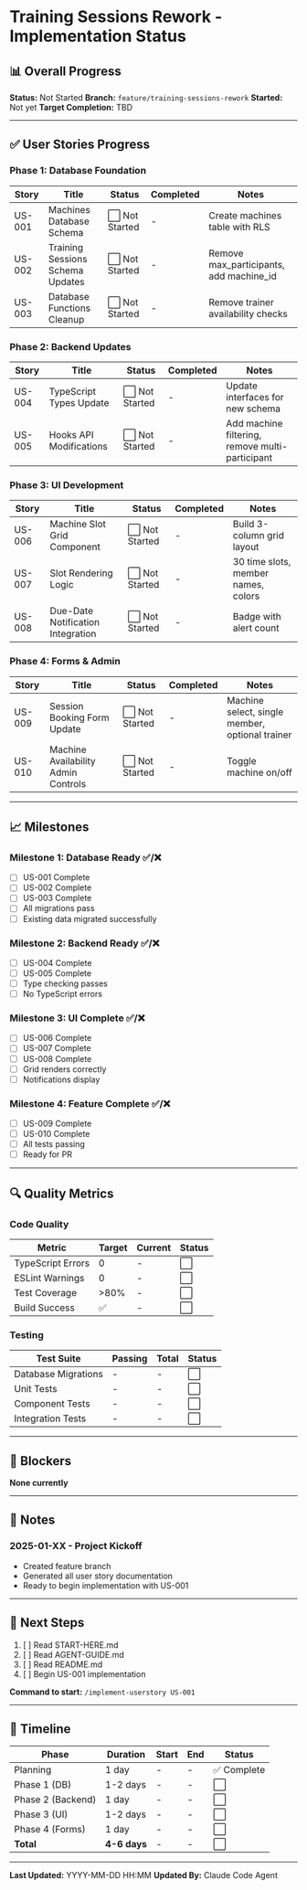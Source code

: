 # Training Sessions Rework - Implementation Status

## 📊 Overall Progress

**Status:** Not Started
**Branch:** `feature/training-sessions-rework`
**Started:** Not yet
**Target Completion:** TBD

---

## ✅ User Stories Progress

### Phase 1: Database Foundation

| Story  | Title                            | Status         | Completed | Notes                                   |
| ------ | -------------------------------- | -------------- | --------- | --------------------------------------- |
| US-001 | Machines Database Schema         | ⬜ Not Started | -         | Create machines table with RLS          |
| US-002 | Training Sessions Schema Updates | ⬜ Not Started | -         | Remove max_participants, add machine_id |
| US-003 | Database Functions Cleanup       | ⬜ Not Started | -         | Remove trainer availability checks      |

### Phase 2: Backend Updates

| Story  | Title                   | Status         | Completed | Notes                                           |
| ------ | ----------------------- | -------------- | --------- | ----------------------------------------------- |
| US-004 | TypeScript Types Update | ⬜ Not Started | -         | Update interfaces for new schema                |
| US-005 | Hooks API Modifications | ⬜ Not Started | -         | Add machine filtering, remove multi-participant |

### Phase 3: UI Development

| Story  | Title                             | Status         | Completed | Notes                               |
| ------ | --------------------------------- | -------------- | --------- | ----------------------------------- |
| US-006 | Machine Slot Grid Component       | ⬜ Not Started | -         | Build 3-column grid layout          |
| US-007 | Slot Rendering Logic              | ⬜ Not Started | -         | 30 time slots, member names, colors |
| US-008 | Due-Date Notification Integration | ⬜ Not Started | -         | Badge with alert count              |

### Phase 4: Forms & Admin

| Story  | Title                               | Status         | Completed | Notes                                           |
| ------ | ----------------------------------- | -------------- | --------- | ----------------------------------------------- |
| US-009 | Session Booking Form Update         | ⬜ Not Started | -         | Machine select, single member, optional trainer |
| US-010 | Machine Availability Admin Controls | ⬜ Not Started | -         | Toggle machine on/off                           |

---

## 📈 Milestones

### Milestone 1: Database Ready ✅/❌

- [ ] US-001 Complete
- [ ] US-002 Complete
- [ ] US-003 Complete
- [ ] All migrations pass
- [ ] Existing data migrated successfully

### Milestone 2: Backend Ready ✅/❌

- [ ] US-004 Complete
- [ ] US-005 Complete
- [ ] Type checking passes
- [ ] No TypeScript errors

### Milestone 3: UI Complete ✅/❌

- [ ] US-006 Complete
- [ ] US-007 Complete
- [ ] US-008 Complete
- [ ] Grid renders correctly
- [ ] Notifications display

### Milestone 4: Feature Complete ✅/❌

- [ ] US-009 Complete
- [ ] US-010 Complete
- [ ] All tests passing
- [ ] Ready for PR

---

## 🔍 Quality Metrics

### Code Quality

| Metric            | Target | Current | Status |
| ----------------- | ------ | ------- | ------ |
| TypeScript Errors | 0      | -       | ⬜     |
| ESLint Warnings   | 0      | -       | ⬜     |
| Test Coverage     | >80%   | -       | ⬜     |
| Build Success     | ✅     | -       | ⬜     |

### Testing

| Test Suite          | Passing | Total | Status |
| ------------------- | ------- | ----- | ------ |
| Database Migrations | -       | -     | ⬜     |
| Unit Tests          | -       | -     | ⬜     |
| Component Tests     | -       | -     | ⬜     |
| Integration Tests   | -       | -     | ⬜     |

---

## 🚧 Blockers

**None currently**

---

## 📝 Notes

### 2025-01-XX - Project Kickoff

- Created feature branch
- Generated all user story documentation
- Ready to begin implementation with US-001

---

## 🎯 Next Steps

1. [ ] Read START-HERE.md
2. [ ] Read AGENT-GUIDE.md
3. [ ] Read README.md
4. [ ] Begin US-001 implementation

**Command to start:** `/implement-userstory US-001`

---

## 📅 Timeline

| Phase             | Duration     | Start | End | Status      |
| ----------------- | ------------ | ----- | --- | ----------- |
| Planning          | 1 day        | -     | -   | ✅ Complete |
| Phase 1 (DB)      | 1-2 days     | -     | -   | ⬜          |
| Phase 2 (Backend) | 1 day        | -     | -   | ⬜          |
| Phase 3 (UI)      | 1-2 days     | -     | -   | ⬜          |
| Phase 4 (Forms)   | 1 day        | -     | -   | ⬜          |
| **Total**         | **4-6 days** | -     | -   | ⬜          |

---

**Last Updated:** YYYY-MM-DD HH:MM
**Updated By:** Claude Code Agent
